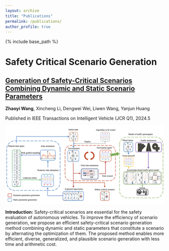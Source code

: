 ```yaml
---
layout: archive
title: "Publications"
permalink: /publications/
author_profile: true
---
```


{% include base_path %}

# Safety Critical Scenario Generation

## [Generation of Safety-Critical Scenarios Combining Dynamic and Static Scenario Parameters](https://ieeexplore.ieee.org/abstract/document/10533445)
**Zhaoyi Wang**, Xincheng Li, Dengwei Wei, Liwen Wang, Yanjun Huang 

Published in IEEE Transactions on Intelligent Vehicle (JCR Q1), 2024.5  

<img src="/images/paper1-framework.png" alt="Paper 1 Image" style="width:800px;">

**Introduction:** Safety-critical scenarios are essential for the safety evaluation of autonomous vehicles. To improve the efficiency of scenario generation, we propose an efficient safety-critical scenario generation method combining dynamic and static parameters that constitute a scenario by alternating the optimization of them. The proposed method enables more efficient, diverse, generalized, and plausible scenario generation with less time and arithmetic cost. 

